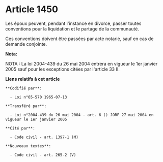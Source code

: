 # Article 1450

Les époux peuvent, pendant l'instance en divorce, passer toutes conventions pour la liquidation et le partage de la
communauté.

Ces conventions doivent être passées par acte notarié, sauf en cas de demande conjointe.

**Nota:**

NOTA : La loi 2004-439 du 26 mai 2004 entrera en vigueur le 1er janvier 2005 sauf pour les exceptions citées par l'article 33
II.

**Liens relatifs à cet article**

	**Codifié par**:

	  - Loi n°65-570 1965-07-13

	**Transféré par**:

	  - Loi n°2004-439 du 26 mai 2004 - art. 6 () JORF 27 mai 2004 en vigueur le 1er janvier 2005

	**Cité par**:

	  - Code civil - art. 1397-1 (M)

	**Nouveaux textes**:

	  - Code civil - art. 265-2 (V)
